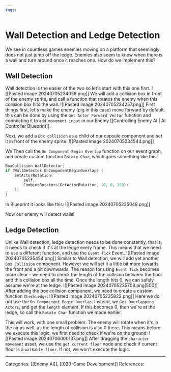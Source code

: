 ```yaml
---
tags:
---
```

# Wall Detection and Ledge Detection
We see in countless games enemies moving on a platform that seemingly does not just jump off the ledge. Enemies also seem to know when there is a wall and turn around once it reaches one. How do we implement this?

## Wall Detection
Wall detection is the easier of the two so let's start with this one first.
![[Pasted image 20240705234056.png]]
We will add a collision box in front of the enemy sprite, and call a function that rotates the enemy when this collision box hits the wall.
![[Pasted image 20240705234257.png]]
First things first, let's make the enemy (pig in this case) move forward by default. this can be done by using the `Get Actor Forward Vector` function and connecting it to `add movement input` in our Enemy [[Controlling Enemy AI | AI Controller Blueprint]].

Next, we add a `Box collision` as a child of our capsule component and set it in front of the enemy sprite:
![[Pasted image 20240705234544.png]]

We Then call the `On Component Begin Overlap` function on our event graph, and create custom function `Rotate Char`, which goes something like this:
```C++
BoxCollision WallDetector;
if (WallDetector.OnComponentBeginOverlap) {
	SetActorRotation(
		self,
		CombineRotators(GetActorRotation, (0, 0, 180))
	);
}
```
In Blueprint it looks like this:
![[Pasted image 20240705235049.png]]

Now our enemy will detect walls!

## Ledge Detection
Unlike Wall detection, ledge detection needs to be done constantly, that is, it needs to check if it's at the ledge every frame. This means that we need to use a different function, and use the `Event Tick` Event.
![[Pasted image 20240705235454.png]]
Similar to Wall detection, we will add yet another `Box Collision` component. However we will set it a little bit more towards the front and a bit downwards. The reason for using `Event Tick` becomes more clear - we need to check the length of the collision between the floor and this collision box all the time. Once the length hits 0, we can safely assume we're at the ledge.
![[Pasted image 20240705235708.png|500]]
After adding the box collision component, we need to create a custom function `CheckLedge`:
![[Pasted image 20240705235822.png]]
Here we do not use the `On Compoenent Begin Overlap`. Instead, we `Get Overlapping Actors`, and get the `length` element. If this becomes 0, then we're at the ledge, so call the `Rotate Char` function we made earlier.

This will work, with one small problem: The enemy will rotate when it's in the air as well, as the length of collision is also 0 there. This means before we execute this logic, we first need to check if we're on the ground:
![[Pasted image 20240706000137.png]]
After dragging the `character movement` asset, we use the `get current floor` node and check if current floor is a `walkable floor`. If not, we won't execute the logic.

---
Categories: [[Enemy AI]], [[020-Game Development]]
References:
